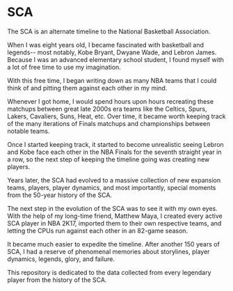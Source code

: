 # SCA
The SCA is an alternate timeline to the National Basketball Association.

When I was eight years old, I became fascinated with basketball and legends-- most notably, Kobe Bryant, Dwyane Wade, and Lebron James. Because I was an advanced elementary school student, I found myself with a lot of free time to use my imagination.

With this free time, I began writing down as many NBA teams that I could think of and pitting them against each other in my mind. 

Whenever I got home, I would spend hours upon hours recreating these matchups between great late 2000s era teams like the Celtics, Spurs, Lakers, Cavaliers, Suns, Heat, etc. Over time, it became worth keeping track of the many iterations of Finals matchups and championships between notable teams.

Once I started keeping track, it started to become unrealistic seeing Lebron and Kobe face each other in the NBA Finals for the seventh straight year in a row, so the next step of keeping the timeline going was creating new players.

Years later, the SCA had evolved to a massive collection of new expansion teams, players, player dynamics, and most importantly, special moments from the 50-year history of the SCA.

The next step in the evolution of the SCA was to see it with my own eyes. With the help of my long-time friend, Matthew Maya, I created every active SCA player in NBA 2K17, imported them to their own respective teams, and letting the CPUs run against each other in an 82-game season.

It became much easier to expedite the timeline. After another 150 years of SCA, I had a reserve of phenomenal memories about storylines, player dynamics, legends, glory, and failure.

This repository is dedicated to the data collected from every legendary player from the history of the SCA.
